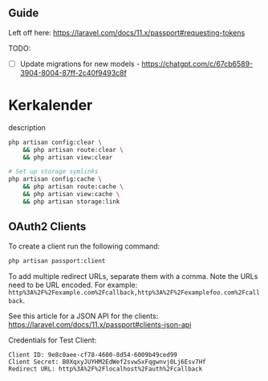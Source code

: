 ## Guide

Left off here: https://laravel.com/docs/11.x/passport#requesting-tokens

TODO:
- [ ] Update migrations for new models - https://chatgpt.com/c/67cb6589-3904-8004-87ff-2c40f9493c8f

# Kerkalender

description

```bash
php artisan config:clear \
    && php artisan route:clear \
    && php artisan view:clear

# Set up storage symlinks
php artisan config:cache \
    && php artisan route:cache \
    && php artisan view:cache \
    && php artisan storage:link
````

## OAuth2 Clients

To create a client run the following command:

```bash
php artisan passport:client
```
To add multiple redirect URLs, separate them with a comma. Note the URLs need to be URL encoded. For example: `http%3A%2F%2Fexample.com%2Fcallback,http%3A%2F%2Fexamplefoo.com%2Fcallback`.

See this article for a JSON API for the clients: https://laravel.com/docs/11.x/passport#clients-json-api

Credentials for Test Client:
```
Client ID: 9e8c0aee-cf78-4600-8d54-6009b49ced99
Client Secret: B0XqxyJUYHM2EdWef2svwSxFqgwnvj0Lj6Esv7Hf
Redirect URL: http%3A%2F%2Flocalhost%2Fauth%2Fcallback
```
